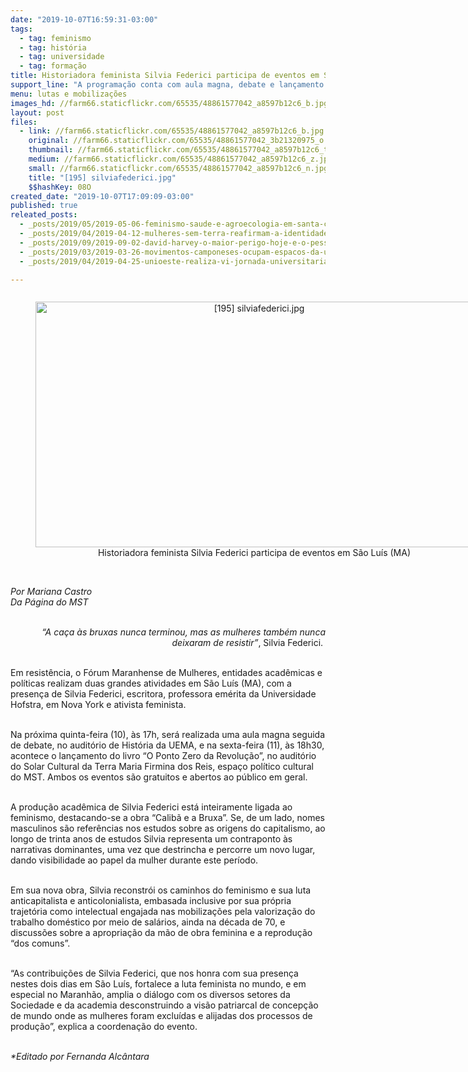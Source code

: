 ```yaml
---
date: "2019-10-07T16:59:31-03:00"
tags:
  - tag: feminismo
  - tag: história
  - tag: universidade
  - tag: formação
title: Historiadora feminista Silvia Federici participa de eventos em São Luís (MA)
support_line: "A programação conta com aula magna, debate e lançamento de livro abertos ao público "
menu: lutas e mobilizações
images_hd: //farm66.staticflickr.com/65535/48861577042_a8597b12c6_b.jpg
layout: post
files:
  - link: //farm66.staticflickr.com/65535/48861577042_a8597b12c6_b.jpg
    original: //farm66.staticflickr.com/65535/48861577042_3b21320975_o.jpg
    thumbnail: //farm66.staticflickr.com/65535/48861577042_a8597b12c6_t.jpg
    medium: //farm66.staticflickr.com/65535/48861577042_a8597b12c6_z.jpg
    small: //farm66.staticflickr.com/65535/48861577042_a8597b12c6_n.jpg
    title: "[195] silviafederici.jpg"
    $$hashKey: 08O
created_date: "2019-10-07T17:09:09-03:00"
published: true
releated_posts:
  - _posts/2019/05/2019-05-06-feminismo-saude-e-agroecologia-em-santa-catarina.md
  - _posts/2019/04/2019-04-12-mulheres-sem-terra-reafirmam-a-identidade-revolucionaria-em-curso.md
  - _posts/2019/09/2019-09-02-david-harvey-o-maior-perigo-hoje-e-o-pessimismo.md
  - _posts/2019/03/2019-03-26-movimentos-camponeses-ocupam-espacos-da-uffs-com-o-debate-da-reforma-agraria.md
  - _posts/2019/04/2019-04-25-unioeste-realiza-vi-jornada-universitaria-em-cascavel-no-parana.md

---
```

<div style="text-align:center">
<figure class="image" style="display:inline-block"><img alt="[195] silviafederici.jpg" height="393" src="//farm66.staticflickr.com/65535/48861577042_a8597b12c6_b.jpg" width="700" />
<figcaption>Historiadora feminista Silvia Federici participa de eventos em S&atilde;o Lu&iacute;s (MA)</figcaption>
</figure>
</div>

<p><br />
<em>Por Mariana Castro<br />
Da P&aacute;gina do MST</em></p>

<p style="text-align: right;"><br />
<em>&ldquo;A ca&ccedil;a &agrave;s bruxas nunca terminou, mas as mulheres tamb&eacute;m nunca deixaram de resistir&rdquo;</em>, Silvia Federici.&nbsp;</p>

<p><br />
Em resist&ecirc;ncia, o F&oacute;rum Maranhense de Mulheres, entidades acad&ecirc;micas e pol&iacute;ticas realizam duas grandes atividades em S&atilde;o Lu&iacute;s (MA), com a presen&ccedil;a de Silvia Federici, escritora, professora&nbsp;em&eacute;rita da Universidade Hofstra, em Nova York e ativista feminista.</p>

<p><br />
Na pr&oacute;xima quinta-feira (10), &agrave;s 17h, ser&aacute; realizada uma aula magna seguida de debate, no audit&oacute;rio de Hist&oacute;ria da UEMA, e na sexta-feira (11), &agrave;s 18h30, acontece o lan&ccedil;amento do livro &ldquo;O Ponto Zero da Revolu&ccedil;&atilde;o&rdquo;, no audit&oacute;rio do Solar Cultural da Terra Maria Firmina dos Reis, espa&ccedil;o pol&iacute;tico cultural do MST. Ambos os eventos s&atilde;o gratuitos e abertos ao p&uacute;blico em geral.</p>

<p><br />
A produ&ccedil;&atilde;o acad&ecirc;mica de Silvia Federici est&aacute; inteiramente ligada ao feminismo, destacando-se a obra &ldquo;Calib&atilde; e a Bruxa&rdquo;. Se, de um lado, nomes masculinos s&atilde;o refer&ecirc;ncias nos estudos sobre as origens do capitalismo, ao longo de trinta anos de estudos Silvia representa um contraponto &agrave;s narrativas dominantes, uma vez que destrincha e percorre um novo lugar, dando visibilidade ao papel da mulher durante este per&iacute;odo.</p>

<p><br />
Em sua nova obra, Silvia reconstr&oacute;i os caminhos do feminismo e sua luta anticapitalista e anticolonialista, embasada inclusive por sua pr&oacute;pria trajet&oacute;ria como intelectual engajada nas mobiliza&ccedil;&otilde;es pela valoriza&ccedil;&atilde;o do trabalho dom&eacute;stico por meio de sal&aacute;rios, ainda na d&eacute;cada de 70, e discuss&otilde;es sobre a apropria&ccedil;&atilde;o da m&atilde;o de obra feminina e a reprodu&ccedil;&atilde;o &ldquo;dos comuns&rdquo;.</p>

<p><br />
&ldquo;As contribui&ccedil;&otilde;es de Silvia Federici, que nos honra com sua presen&ccedil;a nestes dois dias em S&atilde;o Lu&iacute;s, fortalece a luta feminista no mundo, e em especial no Maranh&atilde;o, amplia o di&aacute;logo com os diversos setores da Sociedade e da academia desconstruindo a vis&atilde;o patriarcal de concep&ccedil;&atilde;o de mundo onde as mulheres foram exclu&iacute;das e alijadas dos processos de produ&ccedil;&atilde;o&rdquo;, explica a coordena&ccedil;&atilde;o do evento.</p>

<p><br />
<em>*Editado por Fernanda Alc&acirc;ntara</em></p>

<p>&nbsp;</p>
